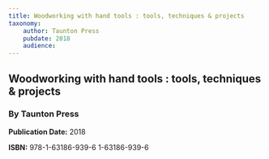 ```yaml
---
title: Woodworking with hand tools : tools, techniques & projects
taxonomy:
	author: Taunton Press
	pubdate: 2018
	audience: 
---
```

## Woodworking with hand tools : tools, techniques & projects
### By Taunton Press


**Publication Date:** 2018

**ISBN:** 978-1-63186-939-6 1-63186-939-6